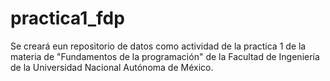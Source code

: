 # practica1_fdp
Se creará eun repositorio de datos como actividad de la practica 1 de la materia de "Fundamentos de la programación" de la Facultad de Ingeniería de la Universidad Nacional Autónoma de México. 
